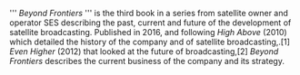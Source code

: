 ''' _Beyond Frontiers_ ''' is the third book in a series from satellite owner and operator SES describing the past, current and future of the development of satellite broadcasting. Published in 2016, and following _High Above_ (2010) which detailed the history of the company and of satellite broadcasting,.[1] _Even Higher_ (2012) that looked at the future of broadcasting,[2] _Beyond Frontiers_ describes the current business of the company and its strategy.

